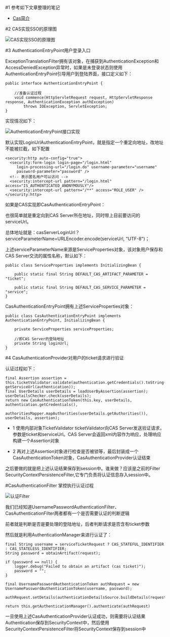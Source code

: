 #1 参考如下文章整理的笔记

-	[Cas简介](http://www.iteye.com/blogs/subjects/cas168)

#2 CAS实现SSO的原理图

![CAS实现SSO的原理图](https://static.oschina.net/uploads/img/201511/04073455_iD5D.png "CAS实现SSO的原理图")

#3 AuthenticationEntryPoint用户登录入口

ExceptionTranslationFilter拥有该对象，在捕获到AuthenticationException和AccessDeniedException异常时，如果是未登录状态则使用AuthenticationEntryPoint引导用户到登陆界面，接口定义如下：

	public interface AuthenticationEntryPoint {
    
		//准备认证过程
	    void commence(HttpServletRequest request, HttpServletResponse response, AuthenticationException authException)
	        throws IOException, ServletException;
	}

实现情况如下：

![AuthenticationEntryPoint接口实现](https://static.oschina.net/uploads/img/201511/04074250_NAX4.png "AuthenticationEntryPoint接口实现")

默认实现LoginUrlAuthenticationEntryPoint，就是指定一个重定向地址，改地址不能被拦截，如下配置

	<security:http auto-config="true">
      <security:form-login login-page="/login.html"
         login-processing-url="/login.do" username-parameter="username"
         password-parameter="password" />
      <!-- 表示匿名用户可以访问 -->
      <security:intercept-url pattern="/login.html" access="IS_AUTHENTICATED_ANONYMOUSLY"/>
      <security:intercept-url pattern="/**" access="ROLE_USER" />
    </security:http>

如果是CAS实现即CasAuthenticationEntryPoint：

也很简单就是重定向到CAS Server所在地址，同时带上目前要访问的serviceUrl。

总体地址就是：casServerLoginUrl？serviceParameterName=URLEncoder.encode(serviceUrl, "UTF-8")；

上述serviceParameterName来源是ServiceProperties对象，该对象用户保存和CAS Server交流的属性名称，默认如下：

	public class ServiceProperties implements InitializingBean {

	    public static final String DEFAULT_CAS_ARTIFACT_PARAMETER = "ticket";
	
	    public static final String DEFAULT_CAS_SERVICE_PARAMETER = "service";
	}

CasAuthenticationEntryPoint拥有上述ServiceProperties对象：

	public class CasAuthenticationEntryPoint implements AuthenticationEntryPoint, InitializingBean {
   
	    private ServiceProperties serviceProperties;
	
		//即CAS Server的登陆地址
	    private String loginUrl;
	}

#4 CasAuthenticationProvider对用户的ticket请求进行验证

认证过程如下：

	final Assertion assertion = this.ticketValidator.validate(authentication.getCredentials().toString(), getServiceUrl(authentication));
    final UserDetails userDetails = loadUserByAssertion(assertion);
    userDetailsChecker.check(userDetails);
    return new CasAuthenticationToken(this.key, userDetails, authentication.getCredentials(),
                    authoritiesMapper.mapAuthorities(userDetails.getAuthorities()), userDetails, assertion);

-	1 使用内部对象TicketValidator ticketValidator向CAS Server发送验证请求，参数是ticket和serviceUrl。CAS Server会返回xml内容作为响应，处理响应构建一个Assertion对象

-	2 再对上述Assertion对象进行检查是否被锁等，最后封装成一个CasAuthenticationToken对象，CasAuthenticationProvider认证结束

之后要做的就是把上述认证结果保存到session中。谁来做？应该是之前的Filter SecurityContextPersistenceFilter,它专门负责将认证信息存入session中。

#CasAuthenticationFilter 掌控执行认证过程

![认证Filter](https://static.oschina.net/uploads/img/201511/04083047_lIbI.png "认证Filter")

我们已经知道UsernamePasswordAuthenticationFilter、CasAuthenticationFilter两者都有一个是否需要认证的判断逻辑

前者就是判断是否是要处理的登陆地址，后者判断请求是否含有ticket参数

然后就是利用AuthenticationManager来进行认证了：

	final String username = serviceTicketRequest ? CAS_STATEFUL_IDENTIFIER : CAS_STATELESS_IDENTIFIER;
    String password = obtainArtifact(request);

    if (password == null) {
        logger.debug("Failed to obtain an artifact (cas ticket)");
        password = "";
    }

    final UsernamePasswordAuthenticationToken authRequest = new UsernamePasswordAuthenticationToken(username, password);

    authRequest.setDetails(authenticationDetailsSource.buildDetails(request));

    return this.getAuthenticationManager().authenticate(authRequest)

一旦使用上述CasAuthenticationProvider认证成功，则需要将认证结果Authentication保存到SecurityContext中，然后使用SecurityContextPersistenceFilter将SecurityContext保存到session中















